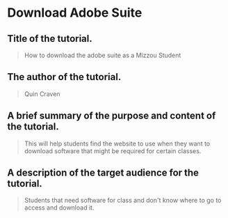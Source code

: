 # Download Adobe Suite


## Title of the tutorial.
> How to download the adobe suite as a Mizzou Student

## The author of the tutorial.
> Quin Craven

## A brief summary of the purpose and content of the tutorial.
> This will help students find the website to use when they want to download software that might be required for certain classes.

## A description of the target audience for the tutorial.
> Students that need software for class and don't know where to go to access and download it. 

